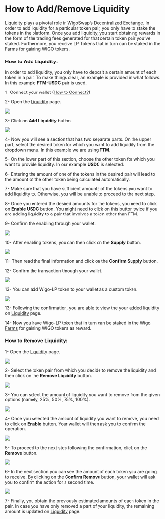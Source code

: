 # How to Add/Remove Liquidity

Liquidity plays a pivotal role in WigoSwap’s Decentralized Exchange. In order to add liquidity for a particular token pair, you only have to stake the tokens in the platform. Once you add liquidity, you start obtaining rewards in the form of the trading fees generated for that certain token pair you’ve staked. Furthermore, you receive LP Tokens that in turn can be staked in the Farms for gaining WIGO tokens.&#x20;



### **How to Add Liquidity:**&#x20;

In order to add liquidity, you only have to deposit a certain amount of each token in a pair. To make things clear, an example is provided in what follows. In this example **FTM-USDC** pair is used.



1- Connect your wallet ([How to Connect?](../../get-started/connect-your-wallet-to-wigoswap.md))

2- Open the [Liquidity](https://wigoswap.io/liquidity) page.

![](../../.gitbook/assets/67D968F3-BB1A-480E-A339-89AF654054F7\_1\_201\_a.jpeg)

3- Click on **Add Liquidity** button.

![](../../.gitbook/assets/5E5CC59C-131D-460B-BA0C-9E1E1BD11F4A\_1\_201\_a.jpeg)

4- Now you will see a section that has two separate parts. On the upper part, select the desired token for which you want to add liquidity from the dropdown menu. In this example we are using **FTM**.

5- On the lower part of this section, choose the other token for which you want to provide liquidity. In our example **USDC** is selected.

6- Entering the amount of one of the tokens in the desired pair will lead to the amount of the other token being calculated automatically.

7- Make sure that you have sufficient amounts of the tokens you want to add liquidity to. Otherwise, you will be unable to proceed to the next step.

8- Once you entered the desired amounts for the tokens, you need to click on **Enable USDC** button. You might need to click on this button twice if you are adding liquidity to a pair that involves a token other than FTM.

9- Confirm the enabling through your wallet.

![](../../.gitbook/assets/75ED7419-0C77-454C-88D3-5BC915514E0D\_1\_201\_a.jpeg)

10- After enabling tokens, you can then click on the **Supply** button.

![](../../.gitbook/assets/AF6A5CED-8071-4A79-87EF-B1D38B9A9BE6\_1\_201\_a.jpeg)

11- Then read the final information and click on the **Confirm Supply** button.

12- Confirm the transaction through your wallet.

![](../../.gitbook/assets/D8A96516-1DE7-4AC5-8208-51A98E228689\_1\_201\_a.jpeg)

13- You can add Wigo-LP token to your wallet as a custom token.

![](../../.gitbook/assets/F5FC6CB3-3AF4-4D9D-8D30-85616A92F411\_1\_201\_a.jpeg)

13- Following the confirmation, you are able to view the your added liquidity on [Liquidity](https://wigoswap.io/liquidity) page.

14- Now you have Wigo-LP token that in turn can be staked in the [Wigo Farms](../wigo-farms/) for gaining WIGO tokens as reward.



### **How to Remove Liquidity:**&#x20;

1- Open the [Liquidity](https://wigoswap.io/liquidity) page.

![](../../.gitbook/assets/12EF0F8A-AC4E-4AF4-8021-D14DFAA986EA\_1\_201\_a.jpeg)

2- Select the token pair from which you decide to remove the liquidity and then click on the **Remove Liquidity** button.

![](<../../.gitbook/assets/C3750B49-E683-44B8-92AA-075DA1F719B3\_1\_201\_a (1).jpeg>)

3- You can select the amount of liquidity you want to remove from the given options (namely, 25%, 50%, 75%, 100%).&#x20;

![](../../.gitbook/assets/C3750B49-E683-44B8-92AA-075DA1F719B3\_1\_201\_a.jpeg)

4- Once you selected the amount of liquidity you want to remove, you need to click on **Enable** button. Your wallet will then ask you to confirm the operation.&#x20;

![](../../.gitbook/assets/E597C895-499B-4BBC-AAF2-7C4C2A382FCC\_1\_201\_a.jpeg)

5- To proceed to the next step following the confirmation, click on the **Remove** button.

![](../../.gitbook/assets/66375119-D926-4BE1-A598-840549E7DE43\_1\_201\_a.jpeg)

6- In the next section you can see the amount of each token you are going to receive. By clicking on the **Confirm Remove** button, your wallet will ask you to confirm the action for a second time.

![](../../.gitbook/assets/D04D4274-5F3B-4E78-B40E-0D86C954DDC5\_1\_201\_a.jpeg)

7- Finally, you obtain the previously estimated amounts of each token in the pair. In case you have only removed a part of your liquidity, the remaining amount is updated on [Liquidity](https://wigoswap.io/liquidity) page.&#x20;

